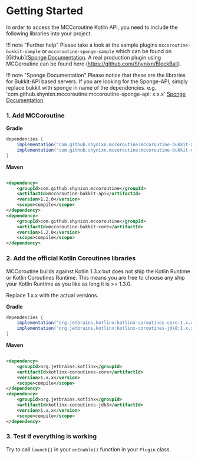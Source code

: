 # Getting Started

In order to access the MCCoroutine Kotlin API, you need to include the following libraries into your project.

!!! note "Further help"
    Please take a look at the sample plugins ``mccoroutine-bukkit-sample`` or ``mccoroutine-sponge-sample`` which 
    can be found on [Github]([Sponge Documentation](https://github.com/Shynixn/MCCoroutine/blob/master/SPONGE.md).
    A real production plugin using MCCoroutine can be found here (https://github.com/Shynixn/BlockBall).

!!! note "Sponge Documentation"
    Please notice that these are the libraries for Bukkit-API based servers. If you are looking for the Sponge-API, simply
    replace bukkit with sponge in name of the dependencies. e.g. 'com.github.shynixn.mccoroutine:mccoroutine-sponge-api:
    x.x.x' [Sponge Documentation](https://github.com/Shynixn/MCCoroutine/blob/master/SPONGE.md)

### 1. Add MCCoroutine

**Gradle**

```groovy
dependencies {
    implementation("com.github.shynixn.mccoroutine:mccoroutine-bukkit-api:1.2.0")
    implementation("com.github.shynixn.mccoroutine:mccoroutine-bukkit-core:1.2.0")
}
```

**Maven**

```xml

<dependency>
    <groupId>com.github.shynixn.mccoroutine</groupId>
    <artifactId>mccoroutine-bukkit-api</artifactId>
    <version>1.2.0</version>
    <scope>compile</scope>
</dependency>
<dependency>
    <groupId>com.github.shynixn.mccoroutine</groupId>
    <artifactId>mccoroutine-bukkit-core</artifactId>
    <version>1.2.0</version>
    <scope>compile</scope>
</dependency>
```

### 2. Add the official Kotlin Coroutines libraries

MCCoroutine builds against Kotlin 1.3.x but does not ship the Kotlin Runtime or Kotlin Coroutines Runtime. This means
you are free to choose any ship your Kotlin Runtime as you like as long it is >= 1.3.0.

Replace 1.x.x with the actual versions. 

**Gradle**

```groovy
dependencies {
    implementation("org.jetbrains.kotlinx:kotlinx-coroutines-core:1.x.x")
    implementation("org.jetbrains.kotlinx:kotlinx-coroutines-jdk8:1.x.x")
}
```

**Maven**

```xml

<dependency>
    <groupId>org.jetbrains.kotlinx</groupId>
    <artifactId>kotlinx-coroutines-core</artifactId>
    <version>1.x.x</version>
    <scope>compile</scope>
</dependency>
<dependency>
    <groupId>org.jetbrains.kotlinx</groupId>
    <artifactId>kotlinx-coroutines-jdk8</artifactId>
    <version>1.x.x</version>
    <scope>compile</scope>
</dependency>
```

### 3. Test if everything is working

Try to call ``launch{}`` in your ``onEnable()`` function in your ``Plugin`` class.
